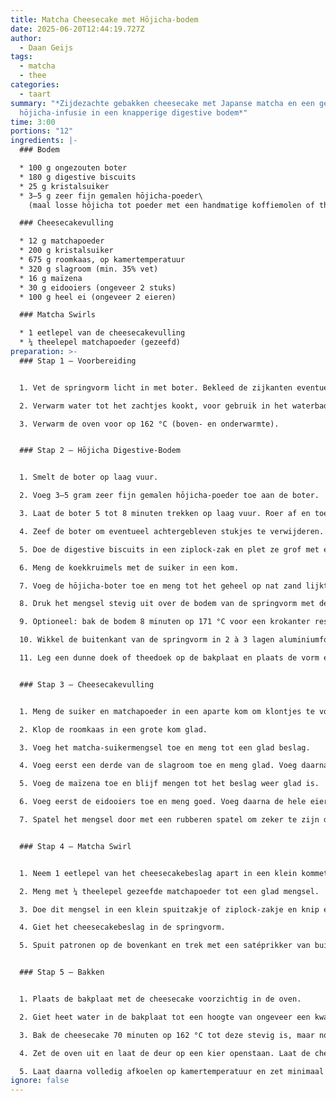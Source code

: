 ```yaml
---
title: Matcha Cheesecake met Hōjicha-bodem
date: 2025-06-20T12:44:19.727Z
author:
  - Daan Geijs
tags:
  - matcha
  - thee
categories:
  - taart
summary: "*Zijdezachte gebakken cheesecake met Japanse matcha en een geroosterde
  hōjicha-infusie in een knapperige digestive bodem*"
time: 3:00
portions: "12"
ingredients: |-
  ### Bodem

  * 100 g ongezouten boter
  * 180 g digestive biscuits
  * 25 g kristalsuiker
  * 3–5 g zeer fijn gemalen hōjicha-poeder\
    (maal losse hōjicha tot poeder met een handmatige koffiemolen of theemolen)

  ### Cheesecakevulling

  * 12 g matchapoeder
  * 200 g kristalsuiker
  * 675 g roomkaas, op kamertemperatuur
  * 320 g slagroom (min. 35% vet)
  * 16 g maïzena
  * 30 g eidooiers (ongeveer 2 stuks)
  * 100 g heel ei (ongeveer 2 eieren)

  ### Matcha Swirls

  * 1 eetlepel van de cheesecakevulling
  * ¼ theelepel matchapoeder (gezeefd)
preparation: >-
  ### Stap 1 – Voorbereiding


  1. Vet de springvorm licht in met boter. Bekleed de zijkanten eventueel met bakpapier.

  2. Verwarm water tot het zachtjes kookt, voor gebruik in het waterbad.

  3. Verwarm de oven voor op 162 °C (boven- en onderwarmte).


  ### Stap 2 – Hōjicha Digestive-Bodem


  1. Smelt de boter op laag vuur.

  2. Voeg 3–5 gram zeer fijn gemalen hōjicha-poeder toe aan de boter.

  3. Laat de boter 5 tot 8 minuten trekken op laag vuur. Roer af en toe door.

  4. Zeef de boter om eventueel achtergebleven stukjes te verwijderen.

  5. Doe de digestive biscuits in een ziplock-zak en plet ze grof met een deegroller. Laat wat kruimstructuur over.

  6. Meng de koekkruimels met de suiker in een kom.

  7. Voeg de hōjicha-boter toe en meng tot het geheel op nat zand lijkt.

  8. Druk het mengsel stevig uit over de bodem van de springvorm met de achterkant van een lepel of maatbeker.

  9. Optioneel: bak de bodem 8 minuten op 171 °C voor een krokanter resultaat. Laat volledig afkoelen.

  10. Wikkel de buitenkant van de springvorm in 2 à 3 lagen aluminiumfolie of gebruik een ovenzak om waterlekkage te voorkomen.

  11. Leg een dunne doek of theedoek op de bakplaat en plaats de vorm erop.


  ### Stap 3 – Cheesecakevulling


  1. Meng de suiker en matchapoeder in een aparte kom om klontjes te voorkomen.

  2. Klop de roomkaas in een grote kom glad.

  3. Voeg het matcha-suikermengsel toe en meng tot een glad beslag.

  4. Voeg eerst een derde van de slagroom toe en meng glad. Voeg daarna de rest van de slagroom toe.

  5. Voeg de maïzena toe en blijf mengen tot het beslag weer glad is.

  6. Voeg eerst de eidooiers toe en meng goed. Voeg daarna de hele eieren toe, één voor één.

  7. Spatel het mengsel door met een rubberen spatel om zeker te zijn dat alles goed gemengd is.


  ### Stap 4 – Matcha Swirl


  1. Neem 1 eetlepel van het cheesecakebeslag apart in een klein kommetje.

  2. Meng met ¼ theelepel gezeefde matchapoeder tot een glad mengsel.

  3. Doe dit mengsel in een klein spuitzakje of ziplock-zakje en knip een klein puntje af.

  4. Giet het cheesecakebeslag in de springvorm.

  5. Spuit patronen op de bovenkant en trek met een satéprikker van buiten naar binnen om een marble-effect te maken.


  ### Stap 5 – Bakken


  1. Plaats de bakplaat met de cheesecake voorzichtig in de oven.

  2. Giet heet water in de bakplaat tot een hoogte van ongeveer een kwart tot een derde van de springvorm.

  3. Bak de cheesecake 70 minuten op 162 °C tot deze stevig is, maar nog licht wiebelt in het midden.

  4. Zet de oven uit en laat de deur op een kier openstaan. Laat de cheesecake 30 minuten in de oven afkoelen.

  5. Laat daarna volledig afkoelen op kamertemperatuur en zet minimaal 5 uur in de koelkast tot de cheesecake volledig koud is.
ignore: false
---
```

